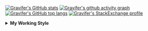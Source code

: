 <!--
**Gravifer/Gravifer** is a ✨ _special_ ✨ repository because its `README.md` (this file) appears on your GitHub profile.

Here are some ideas to get you started:

- 🔭 I’m currently working on ...
- 🌱 I’m currently learning ...
- 👯 I’m looking to collaborate on ...
- 🤔 I’m looking for help with ...
- 💬 Ask me about ...
- 📫 How to reach me: ...
- 😄 Pronouns: ...
- ⚡ Fun fact: ...
-->

<!-- ![Metrics](https://github.com/my-github-user/my-github-user/blob/main/github-metrics.svg) -->

<!-- [![Gravifer's GitHub Streak](https://github-readme-streak-stats.herokuapp.com/?user=Gravifer&theme=default&background=ffffff0a&border=00000000&stroke=80808080&currStreakNum=808080&sideNums=808080&sideLabels=808080&dates=808080)](https://github.com/DenverCoder1/github-readme-streak-stats) -->
<!-- [![Contribution Stats](https://github-contribution-stats.vercel.app/api/?username=Gravifer)](https://github.com/LordDashMe/github-contribution-stats/)  -->
[![Gravifer's GitHub stats](https://github-readme-stats.vercel.app/api?username=Gravifer&theme=default&bg_color=ffffff0a&text_color=808080&hide_border=true&show_icons=true&count_private=true)](https://github.com/anuraghazra/github-readme-stats)
[![Gravifer's github activity graph](https://activity-graph.herokuapp.com/graph?username=Gravifer&bg_color=ffffff0a&color=3080ed&line=5094f0&point=4d72f2&hide_border=true)](https://github.com/ashutosh00710/github-readme-activity-graph)
[![Gravifer's GitHub top langs](https://github-readme-stats.vercel.app/api/top-langs/?username=Gravifer&theme=default&bg_color=ffffff0a&text_color=808080&hide_border=true&show_icons=true&count_private=true&layout=compact)](https://github.com/anuraghazra/github-readme-stats)
[![Gravifer's StackExchange profile](https://stackexchange.com/users/flair/18316138.png?theme=clean)](https://mathematica.stackexchange.com/users/72025)
<!-- [![Visitors](https://visitor-badge.glitch.me/badge?page_id=Gravifer.Gravifer)](https://github.com/Gravifer/) -->
<!-- <div itemscope itemtype="https://schema.org/Person"><a itemprop="sameAs" content="https://orcid.org/0000-0003-0337-9274" href="https://orcid.org/0000-0003-0337-9274" target="orcid.widget" rel="me noopener noreferrer" style="vertical-align:top;"><img src="https://orcid.org/sites/default/files/images/orcid_16x16.png" style="width:1em;margin-right:.5em;" alt="ORCID iD icon">https://orcid.org/0000-0003-0337-9274</a></div> -->
<!-- [![Gravifer's ORCID id](https://img.shields.io/static/v1?label=ORCID&message=0000-0003-0337-9274&style=flat&logo=orcid7logoColor=white&color=a6ce39)](https://orcid.org/0000-0003-0337-9274) -->

<details>
  <summary>
    <strong>My Working Style</strong><!--<a href="https://wakatime.com/badge/github/Gravifer/Gravifer"><img src="https://wakatime.com/badge/github/Gravifer/Gravifer.svg" alt="time tracker"></a>-->
  </summary>

[![time tracker](https://wakatime.com/badge/github/Gravifer/Gravifer.svg)](https://wakatime.com/badge/github/Gravifer/Gravifer)
<!--START_SECTION:waka-->
![Profile Views](http://img.shields.io/badge/Profile%20Views-3-blue)

![Lines of code](https://img.shields.io/badge/From%20Hello%20World%20I%27ve%20Written-829844%20lines%20of%20code-blue)

**I'm an Early 🐤** 

```text
🌞 Morning    61 commits     ██░░░░░░░░░░░░░░░░░░░░░░░   9.82% 
🌆 Daytime    304 commits    ████████████░░░░░░░░░░░░░   48.95% 
🌃 Evening    211 commits    ████████░░░░░░░░░░░░░░░░░   33.98% 
🌙 Night      45 commits     █░░░░░░░░░░░░░░░░░░░░░░░░   7.25%

```


📊 **This Week I Spent My Time On** 

```text
💬 Programming Languages: 
Browsing                 34 hrs 57 mins      █████████████████████░░░░   86.4% 
TypeScript               1 hr 57 mins        █░░░░░░░░░░░░░░░░░░░░░░░░   4.85% 
JSON                     1 hr 45 mins        █░░░░░░░░░░░░░░░░░░░░░░░░   4.36% 
JavaScript               1 hr 7 mins         ░░░░░░░░░░░░░░░░░░░░░░░░░   2.8% 
MATLAB                   14 mins             ░░░░░░░░░░░░░░░░░░░░░░░░░   0.58%

🔥 Editors: 
Browser                  34 hrs 57 mins      █████████████████████░░░░   86.42% 
VS Code                  5 hrs 15 mins       ███░░░░░░░░░░░░░░░░░░░░░░   13.0% 
Vim                      14 mins             ░░░░░░░░░░░░░░░░░░░░░░░░░   0.58%

🐱‍💻 Projects: 
learning-music           21 hrs 56 mins      █████████████░░░░░░░░░░░░   54.22% 
literature-reading       9 hrs 9 mins        █████░░░░░░░░░░░░░░░░░░░░   22.63% 
gravifer-screeps         6 hrs 41 mins       ████░░░░░░░░░░░░░░░░░░░░░   16.53% 
ddr-wfq-sla-ml           1 hr 37 mins        █░░░░░░░░░░░░░░░░░░░░░░░░   4.03% 
emails                   40 mins             ░░░░░░░░░░░░░░░░░░░░░░░░░   1.65%

💻 Operating System: 
Windows                  40 hrs 13 mins      ████████████████████████░   99.42% 
Linux                    14 mins             ░░░░░░░░░░░░░░░░░░░░░░░░░   0.58%

```

**I Mostly Code in Mathematica** 

```text
Mathematica              8 repos             ███████████░░░░░░░░░░░░░░   44.44% 
TeX                      2 repos             ██░░░░░░░░░░░░░░░░░░░░░░░   11.11% 
MATLAB                   2 repos             ██░░░░░░░░░░░░░░░░░░░░░░░   11.11% 
Assembly                 1 repo              █░░░░░░░░░░░░░░░░░░░░░░░░   5.56% 
Python                   1 repo              █░░░░░░░░░░░░░░░░░░░░░░░░   5.56%

```



 Last Updated on 08/09/2021
<!--END_SECTION:waka-->
</details>

